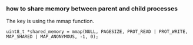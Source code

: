 ### how to share memory between parent and child processes

The key is using the mmap function.

```
uint8_t *shared_memory = mmap(NULL, PAGESIZE, PROT_READ | PROT_WRITE, MAP_SHARED | MAP_ANONYMOUS, -1, 0);
```
